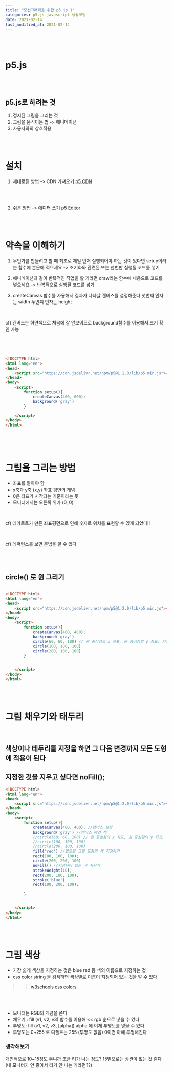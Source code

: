 ```yaml
---
title: "모션그래픽을 위한 p5.js 1"
categories: p5.js javascript 생활코딩
date: 2021-02-14
last_modified_at: 2021-02-14
---
```


<br/><br/>


# p5.js

<br/><br/>

## p5.js로 하려는 것
1. 정지된 그림을 그리는 것
2. 그림을 움직이는 법 -> 애니메이션
3. 사용자와의 상호작용

<br/><br/>

# 설치

1. 제대로된 방법 -> CDN 가져오기
[ p5 CDN ](https://cdn.jsdelivr.net/npm/p5/lib/)

<br/><br/>

2. 쉬운 방법 -> 에디터 쓰기
[ p5 Editor ](https://editor.p5js.org/)


<br/><br/>




# 약속을 이해하기

1. 무언가를 만들려고 할 때 최초로 제일 먼저 실행되어야 하는 것이 있다면 setup이라는 함수에 본문에 적으세요 -> 초기화와 관련된 또는 한번만 실행될 코드를 넣기

2. 에니메이션과 같이 반복적인 작업을 할 거라면 draw라는 함수에 내용으로 코드를 넣으세요 -> 반복적으로 실행될 코드를 넣기

3. createCanvas 함수를 사용해서 결과가 나타날 캔버스를 설정해준다 첫번째 인자는 width 두번쨰 인자는 height

<br/>

cf) 캔버스는 하얀색으로 처음에 잘 안보이므로 background함수를 이용해서 크기 확인 가능

<br/><br/>

```html

<!DOCTYPE html>
<html lang="en">
<head>
    <script src="https://cdn.jsdelivr.net/npm/p5@1.2.0/lib/p5.min.js"></script>
</head>
<body>
    <script>
        function setup(){
            createCanvas(400, 600);
            background('gray')
        }

    </script>
</body>
</html>


```

<br/><br/><br/>


# 그림을 그리는 방법

- 좌표를 알아야 함
- x축과 y축 (x,y) 좌표 평면의 개념
- 0은 좌표가 시작되는 기준이라는 뜻
- 모니터에서는 오른쪽 위가 (0, 0)

<br/>

cf) 데카르트가 만든 좌표평면으로 인해 숫자로 위치를 표현할 수 있게 되었다!!

<br/>

cf) 레퍼런스를 보면 문법을 알 수 있다

<br/><br/>


## circle() 로 원 그리기

```html

<!DOCTYPE html>
<html lang="en">
<head>
    <script src="https://cdn.jsdelivr.net/npm/p5@1.2.0/lib/p5.min.js"></script>
</head>
<body>
    <script>
        function setup(){
            createCanvas(400, 400);
            background('gray')
            circle(60, 60, 100) // 원 중심점의 x 좌표, 원 중심점의 y 좌표, 지름
            circle(100, 100, 100)
            circle(200, 100, 100)
        }


    </script>
</body>
</html>
```


<br/><br/>


# 그림 채우기와 태두리

<br/>

## 색상이나 테두리를 지정을 하면 그 다음 변경까지 모든 도형에 적용이 된다
## 지정한 것을 지우고 싶다면 noFill();


```html
<!DOCTYPE html>
<html lang="en">
<head>
    <script src="https://cdn.jsdelivr.net/npm/p5@1.2.0/lib/p5.min.js"></script>
</head>
<body>
    <script>
        function setup(){
            createCanvas(400, 400); //캔버스 설정
            background('gray') //캔버스 배경 색
            //circle(60, 60, 100) // 원 중심점의 x 좌표, 원 중심점의 y 좌표, 지름
            //circle(100, 100, 100)
            //circle(200, 100, 100)
            fill('red') //앞으로 그릴 도형의 색 지정하기
            rect(100, 100, 100);
            circle(200, 200, 100)
            noFill() //지정되어 있는 색 지우기
            strokeWeight(10);
            rect(200, 100, 100);
            stroke('blue')
            rect(100, 200, 100);
            
        }


    </script>
</body>
</html>
```

<br/><br/>



# 그림 색상

- 가장 쉽게 색상을 지정하는 것은 blue red 등 색의 이름으로 지정하는 것
- css color string 을 검색하면 색상별로 이름이 지정되어 있는 것을 알 수 있다

>> [w3schools css colors](https://www.w3schools.com/cssref/css_colors.asp)

<br/><br/>


- 모니터는 RGB의 개념을 쓴다
- 채우기 : fill (v1, v2, v3) 함수를 이용해 << rgb 순으로 넣을 수 있다
- 투명도: fill (v1, v2, v3, [alpha]) alpha 에 이제 투명도를 넣을 수 있다
- 투명도는 0~255 로 디폴트는 255 (투명도 없음) 0이면 아예 투명해진다


### 생각해보기
개인적으로 10~15정도 주니까 조금 티가 나는 정도? 
15밑으로는 상관이 없는 것 같다 (내 모니터가 안 좋아서 티가 안 나는 거라면??) 

<br/><br/><br/><br/>